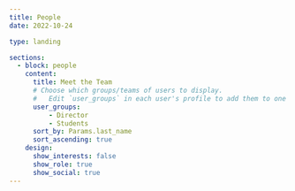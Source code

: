 ```yaml
---
title: People
date: 2022-10-24

type: landing

sections:
  - block: people
    content:
      title: Meet the Team
      # Choose which groups/teams of users to display.
      #   Edit `user_groups` in each user's profile to add them to one or more of these groups.
      user_groups:
          - Director
          - Students
      sort_by: Params.last_name
      sort_ascending: true
    design:
      show_interests: false
      show_role: true
      show_social: true
---
```

